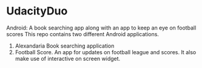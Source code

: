 # UdacityDuo
Android: A book searching app along with an app to keep an eye on football scores
This repo contains two different Android applications. 
1. Alexandaria Book searching application
2. Football Score.  An app for updates on football league and scores. It also make use of interactive on screen widget.
